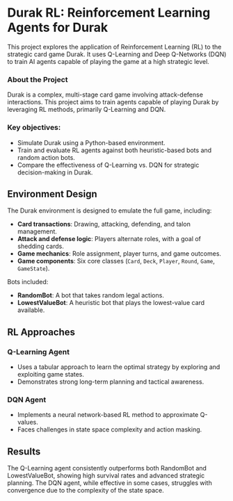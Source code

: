 # Durak RL: Reinforcement Learning Agents for Durak</h1>
This project explores the application of Reinforcement Learning (RL) to the strategic card game Durak. It uses Q-Learning and Deep Q-Networks (DQN) to train AI agents capable of playing the game at a high strategic level.

### About the Project
Durak is a complex, multi-stage card game involving attack-defense interactions. This project aims to train agents capable of playing Durak by leveraging RL methods, primarily Q-Learning and DQN.

### Key objectives:

- Simulate Durak using a Python-based environment.
- Train and evaluate RL agents against both heuristic-based bots and random action bots.
- Compare the effectiveness of Q-Learning vs. DQN for strategic decision-making in Durak.

## Environment Design

The Durak environment is designed to emulate the full game, including:
- **Card transactions**: Drawing, attacking, defending, and talon management.
- **Attack and defense logic**: Players alternate roles, with a goal of shedding cards.
- **Game mechanics**: Role assignment, player turns, and game outcomes.
- **Game components**: Six core classes (`Card`, `Deck`, `Player`, `Round`, `Game`, `GameState`).

Bots included:
- **RandomBot**: A bot that takes random legal actions.
- **LowestValueBot**: A heuristic bot that plays the lowest-value card available.

## RL Approaches

### Q-Learning Agent
- Uses a tabular approach to learn the optimal strategy by exploring and exploiting game states.
- Demonstrates strong long-term planning and tactical awareness.

### DQN Agent
- Implements a neural network-based RL method to approximate Q-values.
- Faces challenges in state space complexity and action masking.

## Results

The Q-Learning agent consistently outperforms both RandomBot and LowestValueBot, showing high survival rates and advanced strategic planning. The DQN agent, while effective in some cases, struggles with convergence due to the complexity of the state space.
